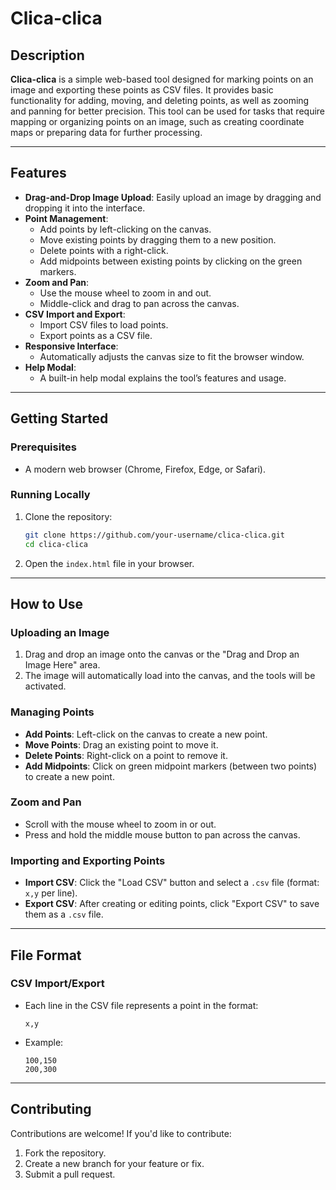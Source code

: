 
# Clica-clica

## Description

**Clica-clica** is a simple web-based tool designed for marking points on an image and exporting these points as CSV files. It provides basic functionality for adding, moving, and deleting points, as well as zooming and panning for better precision. This tool can be used for tasks that require mapping or organizing points on an image, such as creating coordinate maps or preparing data for further processing.

---

## Features
- **Drag-and-Drop Image Upload**: Easily upload an image by dragging and dropping it into the interface.
- **Point Management**:
  - Add points by left-clicking on the canvas.
  - Move existing points by dragging them to a new position.
  - Delete points with a right-click.
  - Add midpoints between existing points by clicking on the green markers.
- **Zoom and Pan**:
  - Use the mouse wheel to zoom in and out.
  - Middle-click and drag to pan across the canvas.
- **CSV Import and Export**:
  - Import CSV files to load points.
  - Export points as a CSV file.
- **Responsive Interface**:
  - Automatically adjusts the canvas size to fit the browser window.
- **Help Modal**:
  - A built-in help modal explains the tool’s features and usage.

---

## Getting Started

### Prerequisites
- A modern web browser (Chrome, Firefox, Edge, or Safari).

### Running Locally
1. Clone the repository:
   ```bash
   git clone https://github.com/your-username/clica-clica.git
   cd clica-clica
   ```
2. Open the `index.html` file in your browser.

---

## How to Use

### Uploading an Image
1. Drag and drop an image onto the canvas or the "Drag and Drop an Image Here" area.
2. The image will automatically load into the canvas, and the tools will be activated.

### Managing Points
- **Add Points**: Left-click on the canvas to create a new point.
- **Move Points**: Drag an existing point to move it.
- **Delete Points**: Right-click on a point to remove it.
- **Add Midpoints**: Click on green midpoint markers (between two points) to create a new point.

### Zoom and Pan
- Scroll with the mouse wheel to zoom in or out.
- Press and hold the middle mouse button to pan across the canvas.

### Importing and Exporting Points
- **Import CSV**: Click the "Load CSV" button and select a `.csv` file (format: `x,y` per line).
- **Export CSV**: After creating or editing points, click "Export CSV" to save them as a `.csv` file.

---

## File Format

### CSV Import/Export
- Each line in the CSV file represents a point in the format:
  ```
  x,y
  ```
- Example:
  ```
  100,150
  200,300
  ```

---

## Contributing
Contributions are welcome! If you'd like to contribute:
1. Fork the repository.
2. Create a new branch for your feature or fix.
3. Submit a pull request.

